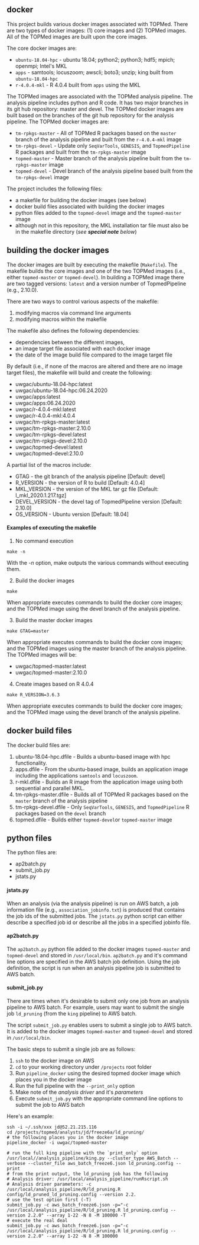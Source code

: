 ## docker ##

This project builds various docker images associated with TOPMed.  There are two types of docker images: (1) core images and (2) TOPMed images.  All of the TOPMed images are built upon the core  images.

The core docker images are:
- `ubuntu-18.04-hpc` - ubuntu 18.04; python2; python3; hdf5; mpich; openmpi; Intel's MKL
- `apps` - samtools; locuszoom; awscli; boto3; unzip; king built from `ubuntu-18.04-hpc`
- `r-4.0.4-mkl` - R 4.0.4 built from `apps` using the MKL

The TOPMed images are associated with the TOPMed analysis pipeline.  The analysis pipeline includes python and R code. It has two major branches in its git hub repository: master and devel. The TOPMed docker images are built based on the branches of the git hub repository for the analysis pipeline.  The TOPMed docker images are:
- `tm-rpkgs-master` - All of TOPMed R packages based on the `master` branch of the analysis pipeline and built from the `r-4.0.4-mkl` image
- `tm-rpkgs-devel` - Update only `SeqVarTools`, `GENESIS`, and `TopmedPipeline` R packages and built from the `tm-rpkgs-master` image
- `topmed-master` - Master branch of the analysis pipeline built from the `tm-rpkgs-master` image
- `topmed-devel`  - Devel branch of the analysis pipeline based built from the `tm-rpkgs-devel` image

The project includes the following files:
- a makefile for building the docker images (see below)
- docker build files associated with building the docker images
- python files added to the `topmed-devel` image and the `topmed-master` image
- although not in this repository, the MKL installation tar file must also be in the makefile directory (_see **special note** below_)

## building the docker images ##

The docker images are built by executing the makefile (`Makefile`).  The makefile builds the core images and one of the two TOPMed images (i.e., either `topmed-master` or `topmed-devel`).  In building a TOPMed image there are two tagged versions: `latest` and a version number of TopmedPipeline (e.g., 2.10.0).

There are two ways to control various aspects of the makefile:
1. modifying macros via command line arguments
2. modifying macros within the makefile

The makefile also defines the following dependencies:
- dependencies between the different images,
- an image target file associated with each docker image
- the date of the image build file compared to the image target file


By default (i.e., if none of the macros are altered and there are no image target files), the makefile will build and create the following:
- uwgac/ubuntu-18.04-hpc:latest
- uwgac/ubuntu-18.04-hpc:06.24.2020
- uwgac/apps:latest
- uwgac/apps:06.24.2020
- uwgac/r-4.0.4-mkl:latest
- uwgac/r-4.0.4-mkl:4.0.4
- uwgac/tm-rpkgs-master:latest
- uwgac/tm-rpkgs-master:2.10.0
- uwgac/tm-rpkgs-devel:latest
- uwgac/tm-rpkgs-devel:2.10.0
- uwgac/topmed-devel:latest
- uwgac/topmed-devel:2.10.0

A partial list of the macros include:
- GTAG - the git branch of the analysis pipeline [Default: devel]
- R_VERSION - the version of R to build [Default: 4.0.4]
- MKL_VERSION - the version of the MKL tar gz file [Default: l_mkl_2020.1.217.tgz]
- DEVEL_VERSION - the devel tag of TopmedPipeline version [Default: 2.10.0]
- OS_VERSION - Ubuntu version [Default: 18.04]

#### Examples of executing the makefile ####

1. No command execution
```{r}
make -n
```
With the _-n_ option, make outputs the various commands without executing them.

2. Build the docker images
```{r}
make
```
When appropriate executes commands to build the docker core images; and the TOPMed image using the devel branch of the analysis pipeline.

3. Build the master docker images
```{r}
make GTAG=master
```
When appropriate executes commands to build the docker core images; and the TOPMed images using the master branch of the analysis pipeline.  The TOPMed images will be:
- uwgac/topmed-master:latest
- uwgac/topmed-master:2.10.0

4. Create images based on R 4.0.4

```{r}
make R_VERSION=3.6.3
```
When appropriate executes commands to build the docker core images; and the TOPMed image using the devel branch of the analysis pipeline.

## docker build files ##

The docker build files are:
1. ubuntu-18.04-hpc.dfile - Builds a ubuntu-based image with hpc functionality.
2. apps.dfile - From the ubuntu-based image, builds an application image including the applications `samtools` and `locuszoom`.
3. r-mkl.dfile - Builds an R image from the application image using both sequential and parallel MKL.
4. tm-rpkgs-master.dfile - Builds all of TOPMed R packages based on the `master` branch of the analysis pipeline
5. tm-rpkgs-devel.dfile - Only `SeqVarTools`, `GENESIS`, and `TopmedPipeline` R packages based on the `devel` branch
5. topmed.dfile - Builds either `topmed-devel`or `topmed-master` image


## python files ##

The python files are:
- ap2batch.py
- submit_job.py
- jstats.py

#### jstats.py ####

When an analysis (via the analysis pipeline) is run on AWS batch, a job information file (e.g., `association_jobinfo.txt`) is produced that contains the job ids of the submitted jobs.  The `jstats.py` python script can either describe a specified job id or describe all the jobs in a specified jobinfo file.

#### ap2batch.py ####

The `ap2batch.py` python file added to the docker images `topmed-master` and `topmed-devel` and stored in `/usr/local/bin`. `ap2batch.py` and it's command line options are specified in the AWS batch job definition. Using the job definition, the script is run when an analysis pipeline job is submitted to AWS batch.

#### submit_job.py ####

There are times when it's desirable to submit only one job from an analysis pipeline to AWS batch.  For example, users may want to submit the single job `ld_pruning` (from the `king` pipeline) to AWS batch.

The script `submit_job.py` enables users to submit a single job to AWS batch.  It is added to the docker images `topmed-master` and `topmed-devel` and stored in `/usr/local/bin`.

The basic steps to submit a single job are as follows:
1. `ssh` to the docker image on AWS
2. `cd` to your working directory under `/projects` root folder
3. Run `pipeline_docker` using the desired topmed docker image which places you in the docker image
4. Run the full pipeline with the `--print_only` option
5. Make note of the _analysis driver_ and it's _parameters_
6. Execute `submit_job.py` with the appropriate command line options to submit the job to AWS batch

Here's an example:
```
ssh -i ~/.ssh/xxx jd@52.21.215.116
cd /projects/topmed/analysts/jd/freeze6a/ld_pruning/
# the following places you in the docker image
pipeline_docker -i uwgac/topmed-master

# run the full king pipeline with the `print_only` option
/usr/local//analysis_pipeline/king.py --cluster_type AWS_Batch --verbose --cluster_file aws_batch_freeze6.json ld_pruning.config --print
# from the print output, the ld_pruning job has the following
# Analysis driver: /usr/local/analysis_pipeline/runRscript.sh
# Analysis driver parameters: -c /usr/local/analysis_pipeline/R/ld_pruning.R config/ld_pruned_ld_pruning.config --version 2.2.
# use the test option first (-T)
submit_job.py -c aws_batch_freeze6.json -p="-c /usr/local/analysis_pipeline/R/ld_pruning.R ld_pruning.config --version 2.2.0" --array 1-22 -N 8 -M 100000 -T
# execute the real deal
submit_job.py -c aws_batch_freeze6.json -p="-c /usr/local/analysis_pipeline/R/ld_pruning.R ld_pruning.config --version 2.2.0" --array 1-22 -N 8 -M 100000
```
